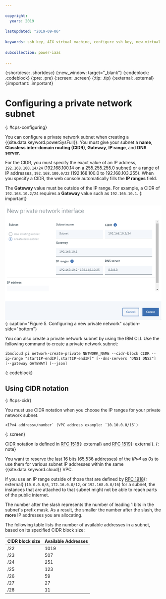 ```yaml
---

copyright:
  years: 2019

lastupdated: "2019-09-06"

keywords: ssh key, AIX virtual machine, configure ssh key, new virtual server, public ssh key

subcollection: power-iaas

---
```


{:shortdesc: .shortdesc}
{:new_window: target="_blank"}
{:codeblock: .codeblock}
{:pre: .pre}
{:screen: .screen}
{:tip: .tip}
{:external: .external}
{:important: .important}

# Configuring a private network subnet
{: #cps-configuring}

You can configure a private network subnet when creating a {{site.data.keyword.powerSysFull}}. You must give your subnet a **name**, **Classless inter-domain routing (CIDR)**, **Gateway**, **IP range**, and **DNS server**.

For the CIDR, you must specify the exact value of an IP address, `192.168.100.14/24` (192.168.100.14 on a 255.255.255.0 subnet) or a range of IP addresses, `192.168.100.0/22` (192.168.100.0 to 192.168.103.255). When you specify a CIDR, the web console automatically fills the **IP ranges** field.

The **Gateway** value must be outside of the IP range. For example, a CIDR of `192.168.10.2/24` requires a **Gateway** value such as `192.166.10.1`.
{: important}

  ![Configuring a new private network](./images/console-configure-private-network.png "Configuring a new private network"){: caption="Figure 5. Configuring a new private network" caption-side="bottom"}

You can also create a private network subnet by using the IBM CLI. Use the following command to create a private network subnet:

```shell
ibmcloud pi network-create-private NETWORK_NAME --cidr-block CIDR --ip-range "startIP-endIP[,startIP-endIP]" [--dns-servers "DNS1 DNS2"] [--gateway GATEWAY] [--json]
```
{: codeblock}

## Using CIDR notation
{: #cps-cidr}

You must use CIDR notation when you choose the IP ranges for your private network subnet.

```shell
<IPv4 address>/number` (VPC address example: `10.10.0.0/16`)
```
{: screen}

CIDR notation is defined in [RFC 1518](https://tools.ietf.org/html/rfc1518){: external} and [RFC 1519](https://tools.ietf.org/html/rfc1519){: external}.
{: note}

You want to reserve the last 16 bits (65,536 addresses) of the _IPv4_ as _0s_ to use them for various subnet IP addresses within the same {{site.data.keyword.cloud}} VPC.

If you use an IP range outside of those that are defined by [RFC 1918](https://tools.ietf.org/html/rfc1918){: external} (`10.0.0.0/8`, `172.16.0.0/12`, or `192.168.0.0/16`) for a subnet, the instances that are attached to that subnet might not be able to reach parts of the public internet.

The number after the slash represents the number of leading 1 bits in the subnet's prefix mask. As a result, the smaller the number after the slash, the **more** IP addresses you are allocating.

The following table lists the number of available addresses in a subnet, based on its specified CIDR block size:

| CIDR block size | Available Addresses |
| --------------- | ------------------- |
|      /22        |        1019         |
|      /23        |         507         |
|      /24        |         251         |
|      /25        |         123         |
|      /26        |          59         |
|      /27        |          27         |
|      /28        |          11         |
